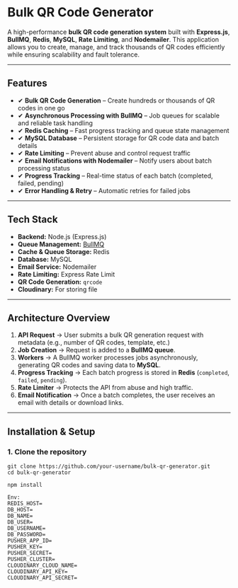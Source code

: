 # **Bulk QR Code Generator**

A high-performance **bulk QR code generation system** built with **Express.js**, **BullMQ**, **Redis**, **MySQL**, **Rate Limiting**, and **Nodemailer**. This application allows you to create, manage, and track thousands of QR codes efficiently while ensuring scalability and fault tolerance.

---

## **Features**
- ✔ **Bulk QR Code Generation** – Create hundreds or thousands of QR codes in one go  
- ✔ **Asynchronous Processing with BullMQ** – Job queues for scalable and reliable task handling  
- ✔ **Redis Caching** – Fast progress tracking and queue state management  
- ✔ **MySQL Database** – Persistent storage for QR code data and batch details  
- ✔ **Rate Limiting** – Prevent abuse and control request traffic  
- ✔ **Email Notifications with Nodemailer** – Notify users about batch processing status  
- ✔ **Progress Tracking** – Real-time status of each batch (completed, failed, pending)  
- ✔ **Error Handling & Retry** – Automatic retries for failed jobs  

---

## **Tech Stack**
- **Backend:** Node.js (Express.js)
- **Queue Management:** [BullMQ](https://docs.bullmq.io/)
- **Cache & Queue Storage:** Redis
- **Database:** MySQL
- **Email Service:** Nodemailer
- **Rate Limiting:** Express Rate Limit
- **QR Code Generation:** `qrcode` 
- **Cloudinary:** For storing file

---

## **Architecture Overview**
1. **API Request** → User submits a bulk QR generation request with metadata (e.g., number of QR codes, template, etc.)
2. **Job Creation** → Request is added to a **BullMQ queue**.
3. **Workers** → A BullMQ worker processes jobs asynchronously, generating QR codes and saving data to **MySQL**.
4. **Progress Tracking** → Each batch progress is stored in **Redis** (`completed`, `failed`, `pending`).
5. **Rate Limiter** → Protects the API from abuse and high traffic.
6. **Email Notification** → Once a batch completes, the user receives an email with details or download links.


---

## **Installation & Setup**
### **1. Clone the repository**
```bash/
git clone https://github.com/your-username/bulk-qr-generator.git
cd bulk-qr-generator

npm install

Env:
REDIS_HOST=
DB_HOST=
DB_NAME=
DB_USER=
DB_USERNAME=
DB_PASSWORD=
PUSHER_APP_ID=
PUSHER_KEY=
PUSHER_SECRET=
PUSHER_CLUSTER=  
CLOUDINARY_CLOUD_NAME=
CLOUDINARY_API_KEY=
CLOUDINARY_API_SECRET=

